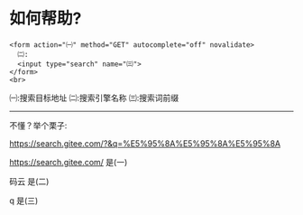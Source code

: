 # 如何帮助?
```
<form action="㈠" method="GET" autocomplete="off" novalidate>
  ㈡:
  <input type="search" name="㈢">
</form>
<br>
```
㈠:搜索目标地址
㈡:搜索引擎名称
㈢:搜索词前缀

---------

不懂？举个栗子:

https://search.gitee.com/?&q=%E5%95%8A%E5%95%8A%E5%95%8A

https://search.gitee.com/ 是(一)

码云 是(二)

q 是(三)

